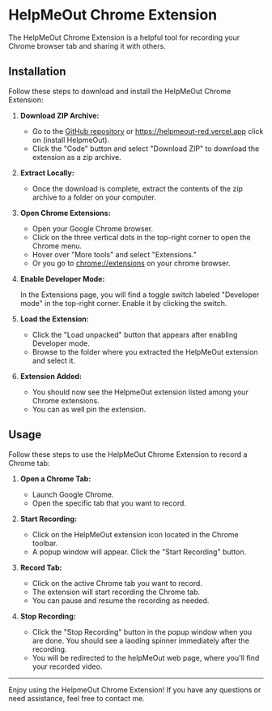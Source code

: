 # HelpMeOut Chrome Extension

The HelpMeOut Chrome Extension is a helpful tool for recording your Chrome browser tab and sharing it with others.

## Installation

Follow these steps to download and install the HelpMeOut Chrome Extension:

1. **Download ZIP Archive:**

   - Go to the [GitHub repository](https://github.com/iruojefaith/chrome-extension) or https://helpmeout-red.vercel.app click on (install HelpmeOut).
   - Click the "Code" button and select "Download ZIP" to download the extension as a zip archive.

2. **Extract Locally:**

   - Once the download is complete, extract the contents of the zip archive to a folder on your computer.

3. **Open Chrome Extensions:**

   - Open your Google Chrome browser.
   - Click on the three vertical dots in the top-right corner to open the Chrome menu.
   - Hover over "More tools" and select "Extensions."
   - Or you go to [chrome://extensions](chrome://extensions) on your chrome browser.

4. **Enable Developer Mode:**

   In the Extensions page, you will find a toggle switch labeled "Developer mode" in the top-right corner. Enable it by clicking the switch.

5. **Load the Extension:**

   - Click the "Load unpacked" button that appears after enabling Developer mode.
   - Browse to the folder where you extracted the HelpMeOut extension and select it.

6. **Extension Added:**

   - You should now see the HelpmeOut extension listed among your Chrome extensions.
   - You can as well pin the extension.

## Usage

Follow these steps to use the HelpMeOut Chrome Extension to record a Chrome tab:

1. **Open a Chrome Tab:**

   - Launch Google Chrome.
   - Open the specific tab that you want to record.

2. **Start Recording:**

   - Click on the HelpMeOut extension icon located in the Chrome toolbar.
   - A popup window will appear. Click the "Start Recording" button.

3. **Record Tab:**

   - Click on the active Chrome tab you want to record.
   - The extension will start recording the Chrome tab.
   - You can pause and resume the recording as needed.

4. **Stop Recording:**

   - Click the "Stop Recording" button in the popup window when you are done. You should see a laoding spinner immediately after the recording.
   - You will be redirected to the helpMeOut web page, where you'll find your recorded video.

---

Enjoy using the HelpmeOut Chrome Extension! If you have any questions or need assistance, feel free to contact me.
